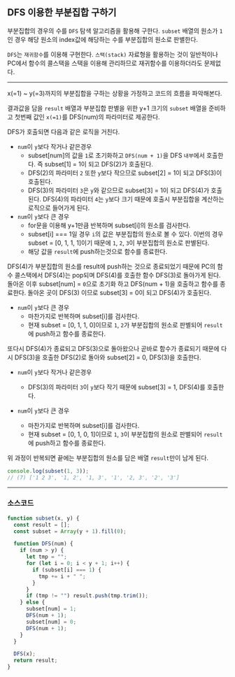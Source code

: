 ## DFS 이용한 부분집합 구하기

부분집합의 경우의 수를 `DFS` 탐색 알고리즘을 활용해 구한다. `subset` 배열의 원소가 `1`인 경우 해당 원소의 index값에 해당하는 수를 부분집합의 원소로 판별한다.

`DFS`는 `재귀함수`를 이용해 구현한다. `스택(stack)` 자료형을 활용하는 것이 일반적이나 PC에서 함수의 콜스택을 스택을 이용해 관리하므로 재귀함수를 이용하더라도 문제없다.

---

x(=1) ~ y(=3)까지의 부분집합을 구하는 상황을 가정하고 코드의 흐름을 파악해본다.

결과값을 담을 `result` 배열과 부분집합 판별을 위한 y+1 크기의 `subset` 배열을 준비하고 첫번째 값인 `x(=1)`를 DFS(num)의 파라미터로 제공한다.

DFS가 호출되면 다음과 같은 로직을 거친다.

- `num`이 `y`보다 작거나 같은경우
  - subset[num]의 값을 `1`로 초기화하고 `DFS(num + 1)`을 DFS `내부`에서 호출한다. 즉 subset[1] = 1이 되고 DFS(2)가 호출된다.
  - DFS(2)의 파라미터 `2` 또한 `y`보다 작으므로 subset[2] = 1이 되고 DFS(3)이 호출된다.
  - DFS(3)의 파라미터 `3`은 `y`와 같으므로 subset[3] = 1이 되고 DFS(4)가 호출된다. DFS(4)의 파라미터 `4`는 `y`보다 크기 때문에 호출시 부분집합을 계산하는 로직으로 들어가게 된다.
- `num`이 `y`보다 큰 경우
  - for문을 이용해 y+1만큼 반복하며 subset[i]의 원소를 검사한다.
  - subset[i] === 1일 경우 `i`의 값은 부분집합의 원소로 볼 수 있다. 이번의 경우 subset = [0, 1, 1, 1]이기 때문에 `1`, `2`, `3`이 부분집합의 원소로 판별된다.
  - 해당 값을 `result`에 push하는것으로 함수를 종료한다.

DFS(4)가 부분집합의 원소를 result에 push하는 것으로 종료되었기 때문에 PC의 함수 콜스택에서 DFS(4)는 pop되며 DFS(4)를 호출한 함수 DFS(3)로 돌아가게 된다. 돌아온 이후 subset[num] = `0`으로 초기화 하고 DFS(num + 1)을 호출하고 함수를 종료한다. 돌아온 곳이 DFS(3) 이므로 subset[3] = 0이 되고 DFS(4)가 호출된다.

- `num`이 `y`보다 큰 경우
  - 마찬가지로 반복하며 subset[i]를 검사한다.
  - 현재 subset = [0, 1, 1, 0]이므로 `1`, `2`가 부분집합의 원소로 판별되어 `result`에 push하고 함수를 종료한다.

또다시 DFS(4)가 종료되고 DFS(3)으로 돌아왔으나 곧바로 함수가 종료되기 때문에 다시 DFS(3)을 호출한 DFS(2)로 돌아와 subset[2] = 0, DFS(3)을 호출한다.

- `num`이 `y`보다 작거나 같은경우

  - DFS(3)의 파라미터 `3`이 `y`보다 작기 때문에 subset[3] = 1, DFS(4)를 호출한다.

- `num`이 `y`보다 큰 경우
  - 마찬가지로 반복하며 subset[i]를 검사한다.
  - 현재 subset = [0, 1, 0, 1]이므로 `1`, `3`이 부분집합의 원소로 판별되어 `result`에 push하고 함수를 종료한다.

위 과정이 반복되면 끝에는 부분집합의 원소를 담은 배열 `result`만이 남게 된다.

```javascript
console.log(subset(1, 3));
// (7) ['1 2 3', '1, 2', '1, 3', '1', '2, 3', '2', '3']
```

---

### 소스코드

```javascript
function subset(x, y) {
  const result = [];
  const subset = Array(y + 1).fill(0);

  function DFS(num) {
    if (num > y) {
      let tmp = "";
      for (let i = 0; i < y + 1; i++) {
        if (subset[i] === 1) {
          tmp += i + " ";
        }
      }
      if (tmp != "") result.push(tmp.trim());
    } else {
      subset[num] = 1;
      DFS(num + 1);
      subset[num] = 0;
      DFS(num + 1);
    }
  }

  DFS(x);
  return result;
}
```
